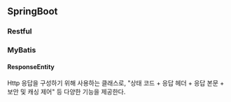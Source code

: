 SpringBoot
-------------------
### Restful

### MyBatis

#### ResponseEntity<T>
Http 응답을 구성하기 위해 사용하는 클래스로, "상태 코드  + 응답 헤더 + 응답 본문 + 보안 및 캐싱 제어" 등 다양한 기능을 제공한다.
